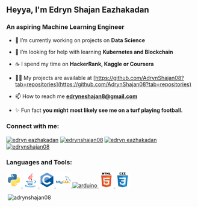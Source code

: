 <h2>Heyya, I'm Edryn Shajan Eazhakadan</h2>
<h3>An aspiring Machine Learning Engineer</h3>

- 🔭 I’m currently working on projects on **Data Science**

- 🌱 I’m looking for help with learning **Kubernetes and Blockchain**

- ☕ I spend my time on **HackerRank, Kaggle or Coursera**

- 👨‍💻 My projects are available at [https://github.com/AdrynShajan08?tab=repositories](https://github.com/AdrynShajan08?tab=repositories)

- 📫 How to reach me **edryneshajan8@gmail.com**

- ✨ Fun fact **you might most likely see me on a turf playing football.**

<h3 align="left">Connect with me:</h3>
<p align="left">
<a href="https://www.linkedin.com/in/edryn-eazhakadan-8a01b1b3/" target="blank"><img align="center" src="https://raw.githubusercontent.com/rahuldkjain/github-profile-readme-generator/master/src/images/icons/Social/linked-in-alt.svg" alt="edryn eazhakadan" height="30" width="40" /></a>
<a href="https://twitter.com/edrynshajan08" target="blank"><img align="center" src="https://raw.githubusercontent.com/rahuldkjain/github-profile-readme-generator/master/src/images/icons/Social/twitter.svg" alt="edrynshajan08" height="30" width="40" /></a>
<a href="https://www.kaggle.com/edryneazhakadan" target="blank"><img align="center" src="https://raw.githubusercontent.com/rahuldkjain/github-profile-readme-generator/master/src/images/icons/Social/kaggle.svg" alt="edryn eazhakadan" height="30" width="40" /></a>
<a href="https://www.hackerrank.com/edrynshajan08" target="blank"><img align="center" src="https://raw.githubusercontent.com/rahuldkjain/github-profile-readme-generator/master/src/images/icons/Social/hackerrank.svg" alt="edrynshajan08" height="30" width="40" /></a>
</p>


<h3 align="left">Languages and Tools:</h3>
<p align="left">  <a href="https://www.python.org" target="_blank" rel="noreferrer"> <img src="https://raw.githubusercontent.com/devicons/devicon/master/icons/python/python-original.svg" alt="python" width="40" height="40"/> </a>  <a href="https://www.java.com" target="_blank" rel="noreferrer"> <img src="https://raw.githubusercontent.com/devicons/devicon/master/icons/java/java-original.svg" alt="java" width="40" height="40"/> </a>  <a href="https://www.cprogramming.com/" target="_blank" rel="noreferrer"> <img src="https://raw.githubusercontent.com/devicons/devicon/master/icons/c/c-original.svg" alt="c" width="40" height="40"/> </a>  <a href="https://www.mysql.com/" target="_blank" rel="noreferrer"> <img src="https://raw.githubusercontent.com/devicons/devicon/master/icons/mysql/mysql-original-wordmark.svg" alt="mysql" width="40" height="40"/> </a>  <a href="https://www.arduino.cc/" target="_blank" rel="noreferrer"> <img src="https://cdn.worldvectorlogo.com/logos/arduino-1.svg" alt="arduino" width="40" height="40"/> </a>  <a href="https://www.w3.org/html/" target="_blank" rel="noreferrer"> <img src="https://raw.githubusercontent.com/devicons/devicon/master/icons/html5/html5-original-wordmark.svg" alt="html5" width="40" height="40"/> </a>  <a href="https://www.w3schools.com/css/" target="_blank" rel="noreferrer"> <img src="https://raw.githubusercontent.com/devicons/devicon/master/icons/css3/css3-original-wordmark.svg" alt="css3" width="40" height="40"/> </a>   </p>

<p>&nbsp;<img align="center" src="https://github-readme-stats.vercel.app/api?username=adrynshajan08&show_icons=true&locale=en" alt="adrynshajan08" /></p>
